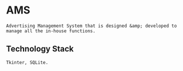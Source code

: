 # AMS
    Advertising Management System that is designed &amp; developed to manage all the in-house functions.
## Technology Stack
    Tkinter, SQLite.

    
